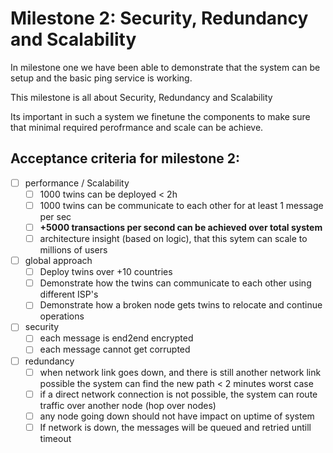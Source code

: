 
# Milestone 2: Security, Redundancy and Scalability

In milestone one we have been able to demonstrate that the system can be setup and the basic ping service is working.

This milestone is all about Security, Redundancy and Scalability

Its important in such a system we finetune the components to make sure that minimal required perofrmance and scale can be achieve.

## Acceptance criteria for milestone 2:

* [ ] performance / Scalability
    * [ ] 1000 twins can be deployed < 2h
    * [ ] 1000 twins can be communicate to each other for at least 1 message per sec
    * [ ] **+5000 transactions per second can be achieved over total system**
    * [ ] architecture insight (based on logic), that this sytem can scale to millions of users
* [ ] global approach
    * [ ] Deploy twins over +10 countries
    * [ ] Demonstrate how the twins can communicate to each other using different ISP's
    * [ ] Demonstrate how a broken node gets twins to relocate and continue operations
* [ ] security
    * [ ] each message is end2end encrypted
    * [ ] each message cannot get corrupted
* [ ] redundancy
    * [ ] when network link goes down, and there is still another network link possible the system can find the new path < 2 minutes worst case
    * [ ] if a direct network connection is not possible, the system can route traffic over another node (hop over nodes)
    * [ ] any node going down should not have impact on uptime of system
    * [ ] If network is down, the messages will be queued and retried untill timeout
